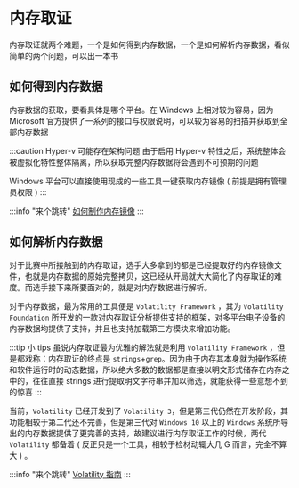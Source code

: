 # 内存取证

内存取证就两个难题，一个是如何得到内存数据，一个是如何解析内存数据，看似简单的两个问题，可以出一本书

## 如何得到内存数据

内存数据的获取，要看具体是哪个平台。在 Windows 上相对较为容易，因为 Microsoft 官方提供了一系列的接口与权限说明，可以较为容易的扫描并获取到全部内存数据

:::caution Hyper-v 可能存在架构问题
由于启用 Hyper-v 特性之后，系统整体会被虚拟化特性整体隔离，所以获取完整内存数据将会遇到不可预期的问题

Windows 平台可以直接使用现成的一些工具一键获取内存镜像 ( 前提是拥有管理员权限 )
:::

:::info "来个跳转"
[如何制作内存镜像](../Memory-Forensic/Make-Image.md)
:::

## 如何解析内存数据

对于比赛中所接触到的内存取证，选手大多拿到的都是已经提取好的内存镜像文件，也就是内存数据的原始完整拷贝，这已经从开局就大大简化了内存取证的难度。而选手接下来所要面对的，就是对内存数据进行解析。

对于内存数据，最为常用的工具便是 `Volatility Framework` ，其为 `Volatility Foundation` 所开发的一款对内存取证分析提供支持的框架，对多平台电子设备的内存数据均提供了支持，并且也支持加载第三方模块来增加功能。

:::tip 小 tips
虽说内存取证最为优雅的解法就是利用 `Volatility Framework` ，但是都戏称：内存取证的终点是 `strings`+`grep`。因为由于内存其本身就为操作系统和软件运行时的动态数据，所以绝大多数的数据都是直接以明文形式储存在内存之中的，往往直接 strings 进行提取明文字符串并加以筛选，就能获得一些意想不到的惊喜
:::

当前，`Volatility` 已经开发到了 `Volatility 3`，但是第三代仍然在开发阶段，其功能相较于第二代还不完善，但是第三代对 `Windows 10` 以上的 `Windows` 系统所导出的内存数据提供了更完善的支持，故建议进行内存取证工作的时候，两代 `Volatility` 都备着 ( 反正只是一个工具，相较于检材动辄大几 G 而言，完全不算大 ) 。

:::info "来个跳转"
[Volatility 指南](./Volatility-Guide/index.md)
:::
